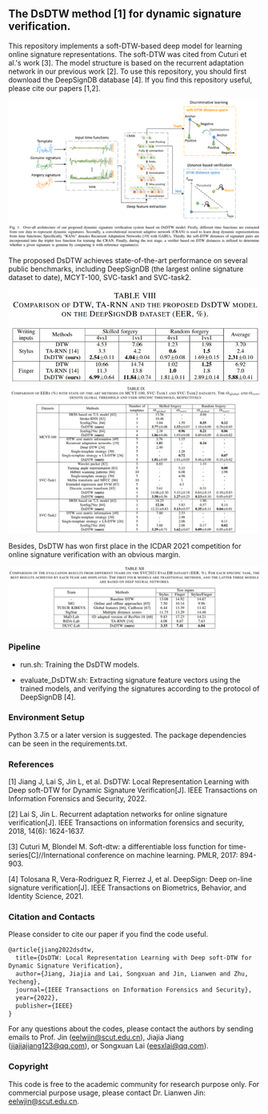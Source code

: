 ## The DsDTW method [1] for dynamic signature verification.

This repository implements a soft-DTW-based deep model for learning online signature representations. The soft-DTW was cited from Cuturi et al.'s work [3]. The model structure is based on the recurrent adaptation network in our previous work [2]. To use this repository, you should first download the DeepSignDB database [4]. If you find this repository useful, please cite our papers [1,2]. 

![Alt text](./images/DsDTW.PNG)

The proposed DsDTW achieves state-of-the-art performance on several public benchmarks, including DeepSignDB (the largest online signature dataset to date), MCYT-100, SVC-task1 and SVC-task2.

![Alt text](./images/Results_on_DeepSignDB.jpg)
![Alt text](./images/Results_on_several_public_datasets.jpg)

Besides, DsDTW has won first place in the ICDAR 2021 competition for online signature verification with an obvious margin.

![Alt text](./images/Results_on_SVC2021.jpg)

### Pipeline 

- run.sh: Training the DsDTW models.

- evaluate_DsDTW.sh: Extracting signature feature vectors using the trained models, and verifying the signatures according to the protocol of DeepSignDB [4].

### Environment Setup

Python 3.7.5 or a later version is suggested. The package dependencies can be seen in the requirements.txt.

### References

[1] Jiang J, Lai S, Jin L, et al. DsDTW: Local Representation Learning with Deep soft-DTW for Dynamic Signature Verification[J]. IEEE Transactions on Information Forensics and Security, 2022.

[2] Lai S, Jin L. Recurrent adaptation networks for online signature verification[J]. IEEE Transactions on information forensics and security, 2018, 14(6): 1624-1637.

[3] Cuturi M, Blondel M. Soft-dtw: a differentiable loss function for time-series[C]//International conference on machine learning. PMLR, 2017: 894-903.

[4] Tolosana R, Vera-Rodriguez R, Fierrez J, et al. DeepSign: Deep on-line signature verification[J]. IEEE Transactions on Biometrics, Behavior, and Identity Science, 2021.

### Citation and Contacts

Please consider to cite our paper if you find the code useful.

```
@article{jiang2022dsdtw,
  title={DsDTW: Local Representation Learning with Deep soft-DTW for Dynamic Signature Verification},
  author={Jiang, Jiajia and Lai, Songxuan and Jin, Lianwen and Zhu, Yecheng},
  journal={IEEE Transactions on Information Forensics and Security},
  year={2022},
  publisher={IEEE}
}
```

For any questions about the codes, please contact the authors by sending emails to Prof. Jin (eelwjin@scut.edu.cn), Jiajia Jiang (jiajiajiang123@qq.com), or Songxuan Lai (eesxlai@qq.com).

### Copyright

This code is free to the academic community for research purpose only. For commercial purpose usage, please contact Dr. Lianwen Jin: eelwjin@scut.edu.cn.


